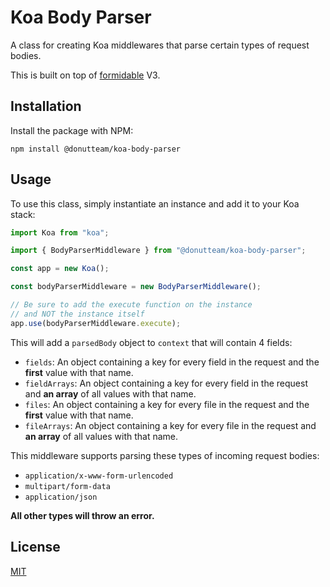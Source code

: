 # Koa Body Parser
A class for creating Koa middlewares that parse certain types of request bodies.

This is built on top of [formidable](https://www.npmjs.com/package/formidable) V3.

## Installation
Install the package with NPM:

```
npm install @donutteam/koa-body-parser
```

## Usage
To use this class, simply instantiate an instance and add it to your Koa stack:

```js
import Koa from "koa";

import { BodyParserMiddleware } from "@donutteam/koa-body-parser";

const app = new Koa();

const bodyParserMiddleware = new BodyParserMiddleware();

// Be sure to add the execute function on the instance
// and NOT the instance itself
app.use(bodyParserMiddleware.execute);
```

This will add a `parsedBody` object to `context` that will contain 4 fields:

- `fields`: An object containing a key for every field in the request and the **first** value with that name.
- `fieldArrays`: An object containing a key for every field in the request and **an array** of all values with that name.
- `files`: An object containing a key for every file in the request and the **first** value with that name.
- `fileArrays`: An object containing a key for every file in the request and **an array** of all values with that name.

This middleware supports parsing these types of incoming request bodies:

- `application/x-www-form-urlencoded`
- `multipart/form-data`
- `application/json`

**All other types will throw an error.**

## License
[MIT](https://github.com/donutteam/koa-body-parser/blob/main/LICENSE.md)